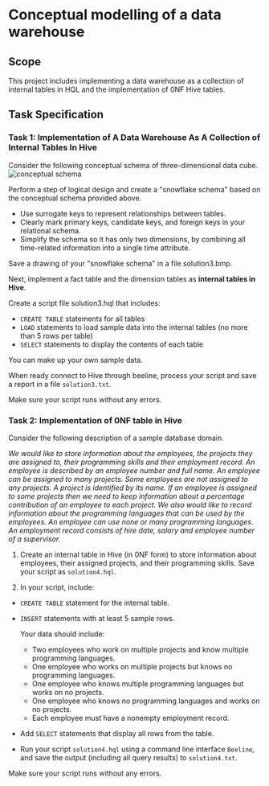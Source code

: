 # Conceptual modelling of a data warehouse

## Scope
This project includes implementing a data warehouse as a collection of internal tables in HQL and the implementation of 0NF Hive tables.

## Task Specification
### Task 1: Implementation of A Data Warehouse As A Collection of Internal Tables In Hive

Consider the following conceptual schema of three-dimensional data cube.
![conceptual schema](schema.png)

Perform a step of logical design and create a "snowflake schema" based on the conceptual schema provided above.
* Use surrogate keys to represent relationships between tables.
* Clearly mark primary keys, candidate keys, and foreign keys in your relational schema.
* Simplify the schema so it has only two dimensions, by combining all time-related information into a single time attribute.

Save a drawing of your "snowflake schema" in a file solution3.bmp.

Next, implement a fact table and the dimension tables as **internal tables in Hive**.

Create a script file solution3.hql that includes: 
* `CREATE TABLE` statements for all tables
* `LOAD` statements to load sample data into the internal tables (no more than 5 rows per table)
* `SELECT` statements to display the contents of each table

You can make up your own sample data.

When ready connect to Hive through beeline, process your script and save a report in
a file `solution3.txt`.

Make sure your script runs without any errors.


### Task 2: Implementation of 0NF table in Hive

Consider the following description of a sample database domain.

*We would like to store information about the employees, the projects they are assigned to, their programming skills and their employment record. An employee is described by an employee number and full name. An employee can be assigned to many projects. Some employees are not assigned to any projects. A project is identified by its name. If an employee is assigned to some projects then we need to keep information about a percentage contribution of an employee to each project. We also would like to record information about the programming languages that can be used by the employees. An employee can use none or many programming languages. An employment record consists of hire date, salary and employee number of a supervisor.*

1. Create an internal table in Hive (in 0NF form) to store information about employees, their assigned projects, and their programming skills. Save your script as `solution4.hql`.

2. In your script, include:
* `CREATE TABLE` statement for the internal table.
* `INSERT` statements with at least 5 sample rows.

  Your data should include:
  * Two employees who work on multiple projects and know multiple programming languages.
  * One employee who works on multiple projects but knows no programming languages.
  * One employee who knows multiple programming languages but works on no projects.
  * One employee who knows no programming languages and works on no projects.
  * Each employee must have a nonempty employment record.
* Add `SELECT` statements that display all rows from the table.
* Run your script `solution4.hql` using a command line interface `Beeline`, and save the output (including all query results) to `solution4.txt`.

Make sure your script runs without any errors.